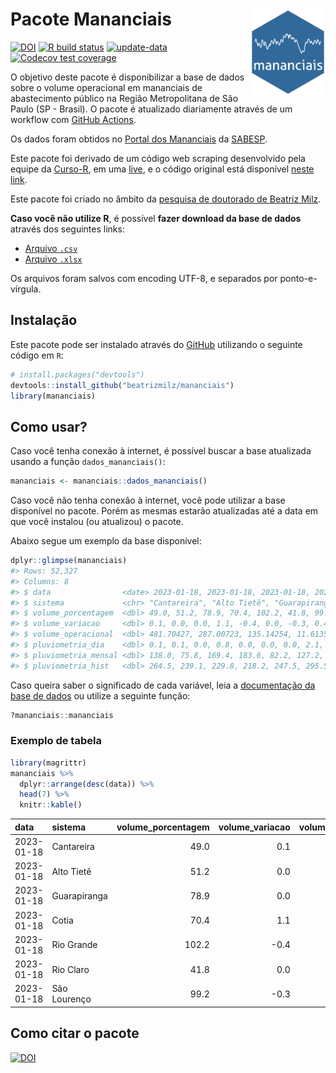 
<!-- README.md is generated from README.Rmd. Please edit that file -->

# Pacote Mananciais <img src="man/figures/hexlogo.png" align="right" width = "120px"/>

<!-- badges: start -->

[![DOI](https://zenodo.org/badge/DOI/10.5281/zenodo.4733056.svg)](https://doi.org/10.5281/zenodo.4733056)
[![R build
status](https://github.com/beatrizmilz/mananciais/workflows/R-CMD-check/badge.svg)](https://github.com/beatrizmilz/mananciais/actions)
[![update-data](https://github.com/beatrizmilz/mananciais/actions/workflows/2-update_data.yaml/badge.svg)](https://github.com/beatrizmilz/mananciais/actions/workflows/2-update_data.yaml)
[![Codecov test
coverage](https://codecov.io/gh/beatrizmilz/mananciais/branch/master/graph/badge.svg)](https://codecov.io/gh/beatrizmilz/mananciais?branch=master)
<!-- badges: end -->

O objetivo deste pacote é disponibilizar a base de dados sobre o volume
operacional em mananciais de abastecimento público na Região
Metropolitana de São Paulo (SP - Brasil). O pacote é atualizado
diariamente através de um workflow com [GitHub
Actions](https://github.com/beatrizmilz/mananciais/actions).

Os dados foram obtidos no [Portal dos
Mananciais](http://mananciais.sabesp.com.br/Situacao) da
[SABESP](http://site.sabesp.com.br/site/Default.aspx).

Este pacote foi derivado de um código web scraping desenvolvido pela
equipe da [Curso-R](https://www.curso-r.com/), em uma
[live](https://youtu.be/jvZIxrMmOcQ), e o código original está
disponível [neste
link](https://github.com/curso-r/lives/blob/master/drafts/20200730_scraper_sabesp.R).

Este pacote foi criado no âmbito da [pesquisa de doutorado de Beatriz
Milz](https://beatrizmilz.github.io/tese/).

**Caso você não utilize R**, é possível **fazer download da base de
dados** através dos seguintes links:

- [Arquivo
  `.csv`](https://github.com/beatrizmilz/mananciais/raw/master/inst/extdata/mananciais.csv)
- [Arquivo
  `.xlsx`](https://github.com/beatrizmilz/mananciais/blob/master/inst/extdata/mananciais.xlsx?raw=true)

Os arquivos foram salvos com encoding UTF-8, e separados por
ponto-e-vírgula.

## Instalação

Este pacote pode ser instalado através do [GitHub](https://github.com/)
utilizando o seguinte código em `R`:

``` r
# install.packages("devtools")
devtools::install_github("beatrizmilz/mananciais")
library(mananciais)
```

## Como usar?

Caso você tenha conexão à internet, é possível buscar a base atualizada
usando a função `dados_mananciais()`:

``` r
mananciais <- mananciais::dados_mananciais() 
```

Caso você não tenha conexão à internet, você pode utilizar a base
disponível no pacote. Porém as mesmas estarão atualizadas até a data em
que você instalou (ou atualizou) o pacote.

Abaixo segue um exemplo da base disponível:

``` r
dplyr::glimpse(mananciais)
#> Rows: 52,327
#> Columns: 8
#> $ data                <date> 2023-01-18, 2023-01-18, 2023-01-18, 2023-01-18, 2…
#> $ sistema             <chr> "Cantareira", "Alto Tietê", "Guarapiranga", "Cotia…
#> $ volume_porcentagem  <dbl> 49.0, 51.2, 78.9, 70.4, 102.2, 41.8, 99.2, 48.9, 5…
#> $ volume_variacao     <dbl> 0.1, 0.0, 0.0, 1.1, -0.4, 0.0, -0.3, 0.4, 0.0, 0.0…
#> $ volume_operacional  <dbl> 481.70427, 287.00723, 135.14254, 11.61350, 114.679…
#> $ pluviometria_dia    <dbl> 0.1, 0.1, 0.0, 0.8, 0.0, 0.0, 0.0, 2.1, 0.0, 0.2, …
#> $ pluviometria_mensal <dbl> 138.0, 75.8, 169.4, 183.6, 82.2, 127.2, 206.4, 137…
#> $ pluviometria_hist   <dbl> 264.5, 239.1, 229.8, 218.2, 247.5, 295.5, 273.2, 2…
```

Caso queira saber o significado de cada variável, leia a [documentação
da base de
dados](https://beatrizmilz.github.io/mananciais/reference/mananciais.html)
ou utilize a seguinte função:

``` r
?mananciais::mananciais
```

### Exemplo de tabela

``` r
library(magrittr)
mananciais %>% 
  dplyr::arrange(desc(data)) %>% 
  head(7) %>%
  knitr::kable()
```

| data       | sistema      | volume_porcentagem | volume_variacao | volume_operacional | pluviometria_dia | pluviometria_mensal | pluviometria_hist |
|:-----------|:-------------|-------------------:|----------------:|-------------------:|-----------------:|--------------------:|------------------:|
| 2023-01-18 | Cantareira   |               49.0 |             0.1 |          481.70427 |              0.1 |               138.0 |             264.5 |
| 2023-01-18 | Alto Tietê   |               51.2 |             0.0 |          287.00723 |              0.1 |                75.8 |             239.1 |
| 2023-01-18 | Guarapiranga |               78.9 |             0.0 |          135.14254 |              0.0 |               169.4 |             229.8 |
| 2023-01-18 | Cotia        |               70.4 |             1.1 |           11.61350 |              0.8 |               183.6 |             218.2 |
| 2023-01-18 | Rio Grande   |              102.2 |            -0.4 |          114.67957 |              0.0 |                82.2 |             247.5 |
| 2023-01-18 | Rio Claro    |               41.8 |             0.0 |            5.70899 |              0.0 |               127.2 |             295.5 |
| 2023-01-18 | São Lourenço |               99.2 |            -0.3 |           88.14210 |              0.0 |               206.4 |             273.2 |

## Como citar o pacote

[![DOI](https://zenodo.org/badge/DOI/10.5281/zenodo.4733056.svg)](https://doi.org/10.5281/zenodo.4733056)
